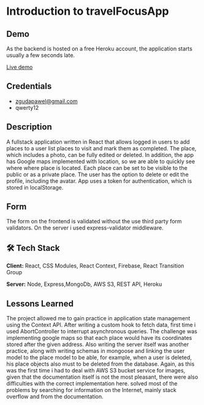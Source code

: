 
# Introduction to travelFocusApp

## Demo
As the backend is hosted on a free Heroku account, the application starts usually a few seconds late.

[Live demo](https://travel-focus-app.web.app/)

## Credentials

- zgudapawel@gmail.com
- qwerty12

## Description

A fullstack application written in React that allows logged in users to add places to a user list places to visit and mark them as completed. The place, which includes a photo, can be fully edited or deleted. In addition, the app has Google maps implemented with location, so we are able to quickly see where where place is located. Each place can be set to be visible to the public or as a private place. The user has the option to delete or edit the profile, including the avatar. App uses a token for authentication, which is stored in localStorage.

## Form
The form on the frontend is validated without the use third party form validators. On the server i used express-validator middleware. 

## 🛠 Tech Stack

**Client:** React, CSS Modules, React Context, Firebase, React Transition Group

**Server:** Node, Express,MongoDb, AWS S3, REST API, Heroku 

## Lessons Learned
The project allowed me to gain practice in application state management using the Context API. After writing a custom hook to fetch data,  first time i used AbortController to interrupt asynchronous queries. The challenge was implementing google maps so that each place would have its coordinates stored after the given address. Also writing the server itself was another practice, along with writing schemas in mongoose and linking the user model to the place model to be able, for example, when a user is deleted, his place objects also must to be deleted from the database. Again, as this was the first time i had to deal with AWS S3 bucket service for images, given that the documentation itself is not the most pleasant, there were also difficulties with the correct implementation here. solved most of the problems by searching for information on the Internet, mainly stack overflow and from the documentation.
